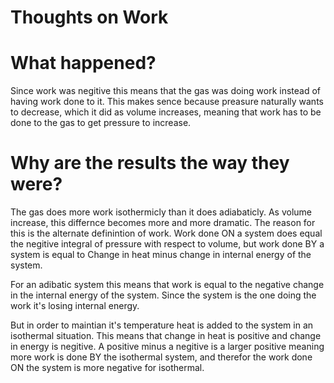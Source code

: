 # Thoughts on Work
# What happened?
Since work was negitive this means that the gas was doing work instead of having work done to it. This makes sence because preasure naturally wants to decrease, which it did as volume increases, meaning that work has to be done to the gas to get pressure to increase. 
# Why are the results the way they were?
The gas does more work isothermicly than it does adiabaticly. As volume increase, this differnce becomes more and more dramatic. The reason for this is the alternate definintion of work. Work done ON a system does equal the negitive integral of pressure with respect to volume, but work done BY a system is equal to Change in heat minus change in internal energy of the system. 

For an adibatic system this means that work is equal to the negative change in the internal energy of the system. Since the system is the one doing the work it's losing internal energy.

But in order to maintian it's temperature heat is added to the system in an isothermal situation. This means that change in heat is positive and change in energy is negitive. A positive minus a negitive is a larger positive meaning more work is done BY the isothermal system, and therefor the work done ON the system is more negative for isothermal.

